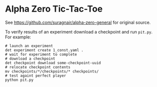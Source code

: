 # Alpha Zero Tic-Tac-Toe

See https://github.com/suragnair/alpha-zero-general for original source.

To verify results of an experiment download a checkpoint and run `pit.py`. For example:

```
# launch an experiment
det experiment create 1_const.yaml .
# wait for experiment to complete
# download a checkpoint
det checkpoint download some-checkpoint-uuid
# relocate checkpoint contents
mv checkpoints/*/checkpoints/* checkpoints/
# test againt perfect player
python pit.py
```
